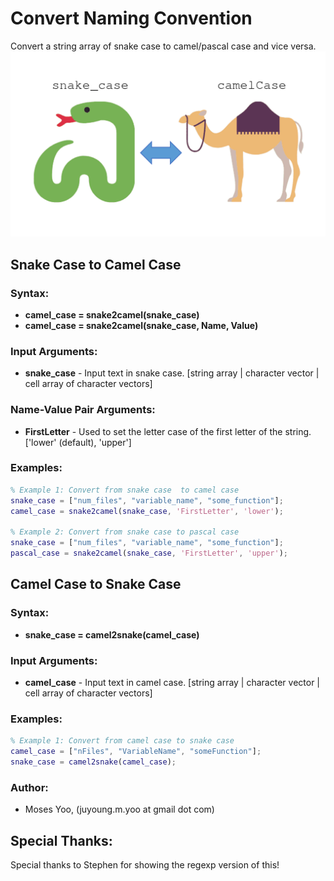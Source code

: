 # Convert Naming Convention
Convert a string array of snake case to camel/pascal case and vice versa.<br />
![Convert Naming Convention](convert_naming_convention.png)

## Snake Case to Camel Case

### Syntax:
- **camel_case = snake2camel(snake_case)**
- **camel_case = snake2camel(snake_case, Name, Value)**

### Input Arguments:
- **snake_case** - Input text in snake case. [string array | character vector | cell array of character vectors]

### Name-Value Pair Arguments:
- **FirstLetter** - Used to set the letter case of the first letter of the string. ['lower' (default), 'upper']

### Examples:
```matlab
% Example 1: Convert from snake case  to camel case 
snake_case = ["num_files", "variable_name", "some_function"];
camel_case = snake2camel(snake_case, 'FirstLetter', 'lower');

% Example 2: Convert from snake case to pascal case
snake_case = ["num_files", "variable_name", "some_function"];
pascal_case = snake2camel(snake_case, 'FirstLetter', 'upper');
```


## Camel Case to Snake Case

### Syntax:
- **snake_case = camel2snake(camel_case)**

### Input Arguments:
- **camel_case** - Input text in camel case. [string array | character vector | cell array of character vectors]

### Examples:
```matlab
% Example 1: Convert from camel case to snake case
camel_case = ["nFiles", "VariableName", "someFunction"];
snake_case = camel2snake(camel_case);
```

### Author:
- Moses Yoo, (juyoung.m.yoo at gmail dot com)

## Special Thanks:
Special thanks to Stephen for showing the regexp version of this!